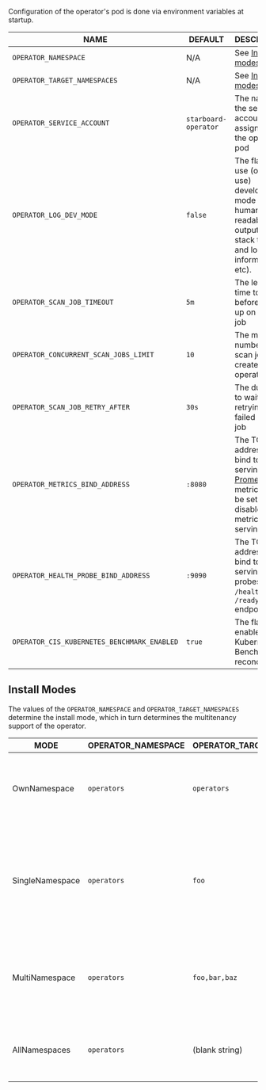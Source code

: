 Configuration of the operator's pod is done via environment variables at startup.

| NAME                                        | DEFAULT                | DESCRIPTION |
| ------------------------------------------- | ---------------------- | ----------- |
| `OPERATOR_NAMESPACE`                        | N/A                    | See [Install modes](#install-modes) |
| `OPERATOR_TARGET_NAMESPACES`                | N/A                    | See [Install modes](#install-modes) |
| `OPERATOR_SERVICE_ACCOUNT`                  | `starboard-operator`   | The name of the service account assigned to the operator's pod |
| `OPERATOR_LOG_DEV_MODE`                     | `false`                | The flag to use (or not use) development mode (more human-readable output, extra stack traces and logging information, etc). |
| `OPERATOR_SCAN_JOB_TIMEOUT`                 | `5m`                   | The length of time to wait before giving up on a scan job |
| `OPERATOR_CONCURRENT_SCAN_JOBS_LIMIT`       | `10`                   | The maximum number of scan jobs create by the operator |
| `OPERATOR_SCAN_JOB_RETRY_AFTER`             | `30s`                  | The duration to wait before retrying a failed scan job |
| `OPERATOR_METRICS_BIND_ADDRESS`             | `:8080`                | The TCP address to bind to for serving [Prometheus][prometheus] metrics. It can be set to `0` to disable the metrics serving. |
| `OPERATOR_HEALTH_PROBE_BIND_ADDRESS`        | `:9090`                | The TCP address to bind to for serving health probes, i.e. `/healthz/` and `/readyz/` endpoints. |
| `OPERATOR_CIS_KUBERNETES_BENCHMARK_ENABLED` | `true`                 | The flag to enable CIS Kubernetes Benchmark reconciler |

## Install Modes

The values of the `OPERATOR_NAMESPACE` and `OPERATOR_TARGET_NAMESPACES` determine
the install mode, which in turn determines the multitenancy support of the operator.

| MODE            | OPERATOR_NAMESPACE | OPERATOR_TARGET_NAMESPACES | DESCRIPTION |
| --------------- | ------------------ | -------------------------- | ----------- |
| OwnNamespace    | `operators`        | `operators`                | The operator can be configured to watch events in the namespace it is deployed in. |
| SingleNamespace | `operators`        | `foo`                      | The operator can be configured to watch for events in a single namespace that the operator is not deployed in. |
| MultiNamespace  | `operators`        | `foo,bar,baz`              | The operator can be configured to watch for events in more than one namespace. |
| AllNamespaces   | `operators`        | (blank string)             | The operator can be configured to watch for events in all namespaces. |

[prometheus]: https://github.com/prometheus

